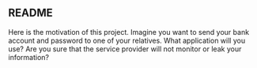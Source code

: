 ## README

Here is the motivation of this project. Imagine you want to send your bank account and password to one of your relatives. What application will you use? Are you sure that the service provider will not monitor or leak your information?


